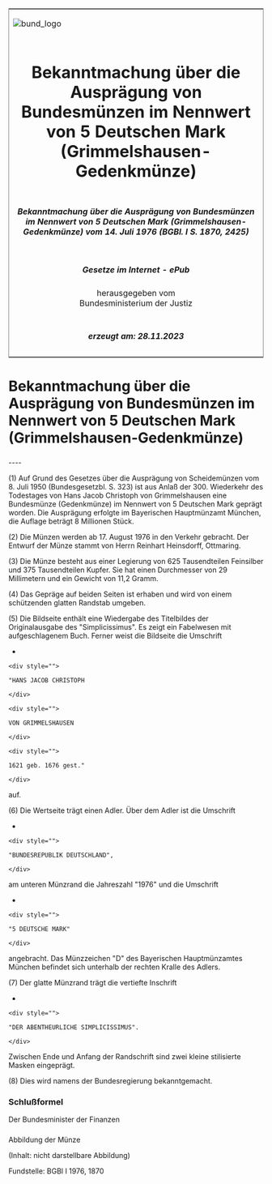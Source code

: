 <span id="DECKBLATT.html"></span>

<table border="0" frame="border" width="100%">

<tr valign="top">

<td align="left">

![bund\_logo](BfJ_2021_Web_de_de.gif)

</td>

<td align="right">

 

</td>

</tr>

<tr align="center" valign="middle">

<td colspan="2">

# Bekanntmachung über die Ausprägung von Bundesmünzen im Nennwert von 5 Deutschen Mark (Grimmelshausen-Gedenkmünze)

</td>

</tr>

<tr align="center" valign="middle">

<td colspan="2">

##### Bekanntmachung über die Ausprägung von Bundesmünzen im Nennwert von 5 Deutschen Mark (Grimmelshausen-Gedenkmünze) vom 14. Juli 1976 (BGBl. I S. 1870, 2425)

</td>

</tr>

<tr align="center" valign="middle">

<td colspan="2">

  
  

##### Gesetze im Internet - ePub  
  
herausgegeben vom  
Bundesministerium der Justiz

</td>

</tr>

<tr align="center" valign="bottom">

<td colspan="2">

  
  

##### erzeugt am: 28.11.2023

</td>

</tr>

</table>

<span id="BJNR018700976.html"></span>

# Bekanntmachung über die Ausprägung von Bundesmünzen im Nennwert von 5 Deutschen Mark (Grimmelshausen-Gedenkmünze)

<span id="BJNR018700976BJNE000100307.html"></span>

###   
\----

<div>

<div class="jnhtml">

<div>

<div class="jurAbsatz">

(1) Auf Grund des Gesetzes über die Ausprägung von Scheidemünzen vom 8.
Juli 1950 (Bundesgesetzbl. S. 323) ist aus Anlaß der 300. Wiederkehr des
Todestages von Hans Jacob Christoph von Grimmelshausen eine Bundesmünze
(Gedenkmünze) im Nennwert von 5 Deutschen Mark geprägt worden. Die
Ausprägung erfolgte im Bayerischen Hauptmünzamt München, die Auflage
beträgt 8 Millionen Stück.

</div>

<div class="jurAbsatz">

(2) Die Münzen werden ab 17. August 1976 in den Verkehr gebracht. Der
Entwurf der Münze stammt von Herrn Reinhart Heinsdorff, Ottmaring.

</div>

<div class="jurAbsatz">

(3) Die Münze besteht aus einer Legierung von 625 Tausendteilen
Feinsilber und 375 Tausendteilen Kupfer. Sie hat einen Durchmesser von
29 Millimetern und ein Gewicht von 11,2 Gramm.

</div>

<div class="jurAbsatz">

(4) Das Gepräge auf beiden Seiten ist erhaben und wird von einem
schützenden glatten Randstab umgeben.

</div>

<div class="jurAbsatz">

(5) Die Bildseite enthält eine Wiedergabe des Titelbildes der
Originalausgabe des "Simplicissimus". Es zeigt ein Fabelwesen mit
aufgeschlagenem Buch. Ferner weist die Bildseite die Umschrift

  - 
    
    <div style="">
    
    "HANS JACOB CHRISTOPH
    
    </div>
    
    <div style="">
    
    VON GRIMMELSHAUSEN
    
    </div>
    
    <div style="">
    
    1621 geb. 1676 gest."
    
    </div>

auf.

</div>

<div class="jurAbsatz">

(6) Die Wertseite trägt einen Adler. Über dem Adler ist die Umschrift

  - 
    
    <div style="">
    
    "BUNDESREPUBLIK DEUTSCHLAND",
    
    </div>

am unteren Münzrand die Jahreszahl "1976" und die Umschrift

  - 
    
    <div style="">
    
    "5 DEUTSCHE MARK"
    
    </div>

angebracht. Das Münzzeichen "D" des Bayerischen Hauptmünzamtes München
befindet sich unterhalb der rechten Kralle des Adlers.

</div>

<div class="jurAbsatz">

(7) Der glatte Münzrand trägt die vertiefte Inschrift

  - 
    
    <div style="">
    
    "DER ABENTHEURLICHE SIMPLICISSIMUS".
    
    </div>

Zwischen Ende und Anfang der Randschrift sind zwei kleine stilisierte
Masken eingeprägt.

</div>

<div class="jurAbsatz">

(8) Dies wird namens der Bundesregierung bekanntgemacht.

</div>

</div>

</div>

</div>

<span id="BJNR018700976BJNE000200307.html"></span>

### Schlußformel  

<div>

<div class="jnhtml">

<div>

<div class="jurAbsatz">

<span class="SP">Der Bundesminister der Finanzen</span>

</div>

</div>

</div>

</div>

<span id="BJNR018700976BJNE000300307.html"></span>

###   
Abbildung der Münze

<div>

<div class="jnhtml">

<div>

<div class="jurAbsatz">

(Inhalt: nicht darstellbare Abbildung)  

<div class="kommentar_Fundstelle">

Fundstelle: BGBl I 1976, 1870

</div>

</div>

</div>

</div>

</div>
